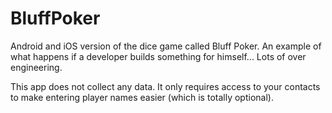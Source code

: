 # BluffPoker
Android and iOS version of the dice game called Bluff Poker. An example of what happens if a developer builds something for himself... Lots of over engineering.

This app does not collect any data. It only requires access to your contacts to make entering player names easier (which is totally optional).
